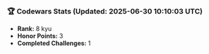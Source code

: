 ### 🏆 Codewars Stats (Updated: 2025-06-30 10:10:03 UTC)

- **Rank:** 8 kyu
- **Honor Points:** 3
- **Completed Challenges:** 1
